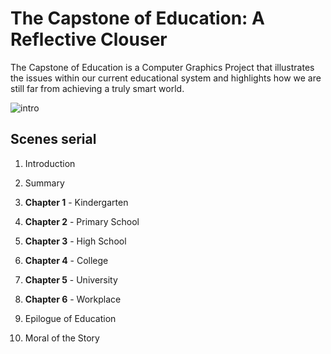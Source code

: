 # The Capstone of Education: A Reflective Clouser

The Capstone of Education is a Computer Graphics Project that illustrates the issues within our current educational system and highlights how we are still far from achieving a truly smart world.

![intro](https://github.com/sanjidaaaziz/The-Capstone-of-Education-A-Reflective-Clouser/assets/83781242/ad80b824-da73-47e8-a935-ae933fdebbe7)

## Scenes serial
1. Introduction 
2. Summary

3. **Chapter 1** - Kindergarten
4. **Chapter 2** - Primary School
5. **Chapter 3** - High School
6. **Chapter 4** - College
7. **Chapter 5** - University
8. **Chapter 6** - Workplace

9. Epilogue of Education
10. Moral of the Story

